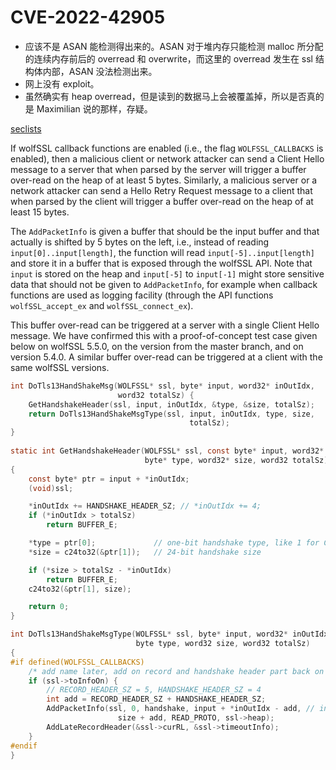 # CVE-2022-42905

- 应该不是 ASAN 能检测得出来的。ASAN 对于堆内存只能检测 malloc 所分配的连续内存前后的 overread 和 overwrite，而这里的 overread 发生在 ssl 结构体内部，ASAN 没法检测出来。
- 网上没有 exploit。
- 虽然确实有 heap overread，但是读到的数据马上会被覆盖掉，所以是否真的是 Maximilian 说的那样，存疑。

[seclists](https://seclists.org/fulldisclosure/2023/Jan/11)

If wolfSSL callback functions are enabled (i.e., the flag `WOLFSSL_CALLBACKS` is
enabled), then a malicious client or network attacker can send a Client Hello
message to a server that when parsed by the server will trigger a buffer
over-read on the heap of at least 5 bytes. Similarly, a malicious server or a
network attacker can send a Hello Retry Request message to a client that when
parsed by the client will trigger a buffer over-read on the heap of at least 15
bytes.

The `AddPacketInfo` is given a buffer that should be the input buffer and that
actually is shifted by 5 bytes on the left, i.e., instead of reading
`input[0]..input[length]`, the function will read `input[-5]..input[length]` and
store it in a buffer that is exposed through the wolfSSL API. Note that `input`
is stored on the heap and `input[-5]` to `input[-1]` might store sensitive data
that should not be given to `AddPacketInfo`, for example when callback functions
are used as logging facility (through the API functions `wolfSSL_accept_ex` and
`wolfSSL_connect_ex`).

This buffer over-read can be triggered at a server with a single Client Hello
message. We have confirmed this with a proof-of-concept test case given below on
wolfSSL 5.5.0, on the version from the master branch, and on version 5.4.0. A
similar buffer over-read can be triggered at a client with the same wolfSSL
versions.

```c
int DoTls13HandShakeMsg(WOLFSSL* ssl, byte* input, word32* inOutIdx,
                        word32 totalSz) {
    GetHandshakeHeader(ssl, input, inOutIdx, &type, &size, totalSz);
    return DoTls13HandShakeMsgType(ssl, input, inOutIdx, type, size,
                                        totalSz);
}
                        
static int GetHandshakeHeader(WOLFSSL* ssl, const byte* input, word32* inOutIdx,
                              byte* type, word32* size, word32 totalSz)
{
    const byte* ptr = input + *inOutIdx;
    (void)ssl;

    *inOutIdx += HANDSHAKE_HEADER_SZ; // *inOutIdx += 4;
    if (*inOutIdx > totalSz)
        return BUFFER_E;

    *type = ptr[0];             // one-bit handshake type, like 1 for ClientHello
    *size = c24to32(&ptr[1]);   // 24-bit handshake size

    if (*size > totalSz - *inOutIdx)
        return BUFFER_E;
    c24to32(&ptr[1], size);

    return 0;
}

int DoTls13HandShakeMsgType(WOLFSSL* ssl, byte* input, word32* inOutIdx,
                            byte type, word32 size, word32 totalSz)
{
#if defined(WOLFSSL_CALLBACKS)
    /* add name later, add on record and handshake header part back on */
    if (ssl->toInfoOn) {
        // RECORD_HEADER_SZ = 5, HANDSHAKE_HEADER_SZ = 4
        int add = RECORD_HEADER_SZ + HANDSHAKE_HEADER_SZ;
        AddPacketInfo(ssl, 0, handshake, input + *inOutIdx - add, // input + *inOutIdx - 9 = input - 5
                        size + add, READ_PROTO, ssl->heap);
        AddLateRecordHeader(&ssl->curRL, &ssl->timeoutInfo);
    }
#endif
}
```